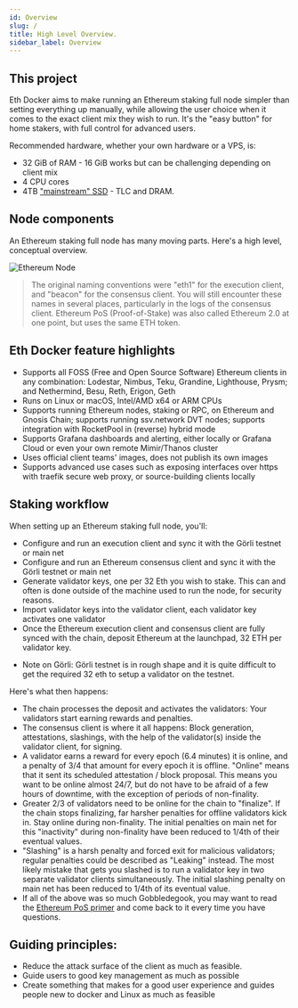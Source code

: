```yaml
---
id: Overview
slug: /
title: High Level Overview.
sidebar_label: Overview
---
```


## This project

Eth Docker aims to make running an Ethereum staking full node simpler than setting everything up manually,
while allowing the user choice when it comes to the exact client mix they wish to run. It's the "easy button" for home stakers,
with full control for advanced users.

Recommended hardware, whether your own hardware or a VPS, is:
- 32 GiB of RAM - 16 GiB works but can be challenging depending on client mix
- 4 CPU cores
- 4TB ["mainstream" SSD](https://gist.github.com/yorickdowne/f3a3e79a573bf35767cd002cc977b038) - TLC and DRAM.

## Node components

An Ethereum staking full node has many moving parts. Here's a high level, conceptual overview.

![Ethereum Node](../../static/img/ethereum-full-node.png)

> The original naming conventions were "eth1" for the execution client, and "beacon"
> for the consensus client. You will still encounter these names in several places,
> particularly in the logs of the consensus client.
> Ethereum PoS (Proof-of-Stake) was also called Ethereum 2.0 at one point, but uses the same ETH token.

## Eth Docker feature highlights

- Supports all FOSS (Free and Open Source Software) Ethereum clients in any combination: Lodestar, Nimbus, Teku,
Grandine, Lighthouse, Prysm; and Nethermind, Besu, Reth, Erigon, Geth
- Runs on Linux or macOS, Intel/AMD x64 or ARM CPUs
- Supports running Ethereum nodes, staking or RPC, on Ethereum and Gnosis Chain; supports running ssv.network DVT
nodes; supports integration with RocketPool in (reverse) hybrid mode
- Supports Grafana dashboards and alerting, either locally or Grafana Cloud or even your own remote Mimir/Thanos cluster
- Uses official client teams' images, does not publish its own images
- Supports advanced use cases such as exposing interfaces over https with traefik secure web proxy, or source-building clients locally

## Staking workflow

When setting up an Ethereum staking full node, you'll:

- Configure and run an execution client and sync it with the Görli testnet or main net
- Configure and run an Ethereum consensus client and sync it with the Görli testnet or main net
- Generate validator keys, one per 32 Eth you wish to stake. This can and often is done outside of the
  machine used to run the node, for security reasons.
- Import validator keys into the validator client, each validator key activates one validator
- Once the Ethereum execution client and consensus client are fully synced with the chain, deposit Ethereum
  at the launchpad, 32 ETH per validator key.

* Note on Görli: Görli testnet is in rough shape and it is quite difficult to get the required 32 eth to setup a validator on the testnet. 

Here's what then happens:

- The chain processes the deposit and activates the validators: Your validators start earning rewards
  and penalties.
- The consensus client is where it all happens: Block generation, attestations, slashings, with the help
  of the validator(s) inside the validator client, for signing.
- A validator earns a reward for every epoch (6.4 minutes) it is online, and a penalty of 3/4 that
  amount for every epoch it is offline. "Online" means that it sent its scheduled attestation / block
  proposal. This means you want to be online almost 24/7, but do not have to be afraid of a few hours
  of downtime, with the exception of periods of non-finality.
- Greater 2/3 of validators need to be online for the chain to "finalize". If the chain stops finalizing,
  far harsher penalties for offline validators kick in. Stay online during non-finality. The initial
  penalties on main net for this "inactivity" during non-finality have been reduced to 1/4th of their eventual
  values.
- "Slashing" is a harsh penalty and forced exit for malicious validators; regular penalties could be
  described as "Leaking" instead. The most likely mistake that gets you slashed is to run a validator key
  in two separate validator clients simultaneously. The initial slashing penalty on main net has been reduced
  to 1/4th of its eventual value.
- If all of the above was so much Gobbledegook, you may want to read the [Ethereum PoS primer](https://ethos.dev/beacon-chain/) and come
  back to it every time you have questions.

## Guiding principles:

- Reduce the attack surface of the client as much as feasible.
- Guide users to good key management as much as possible
- Create something that makes for a good user experience and guides people new to docker and Linux as much as feasible
